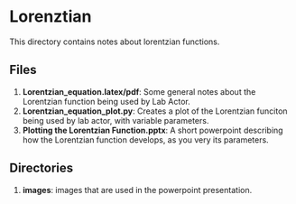 

# Lorenztian #
This directory contains notes about lorentzian functions.

## Files ##
1. **Lorentzian_equation.latex/pdf**: Some general notes about the 
    Lorentzian function being used by Lab Actor.
2. **Lorentzian_equation_plot.py**: Creates a plot of the Lorentzian funciton
    being used by lab actor, with variable parameters.
3. **Plotting the Lorentzian Function.pptx**: A short powerpoint describing how
    the Lorentzian function develops, as you very its parameters.

## Directories ##
1. **images**: images that are used in the powerpoint presentation.
